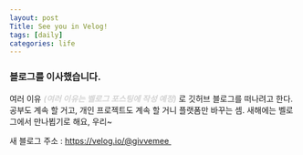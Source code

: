 ```yaml
---
layout: post
Title: See you in Velog!
tags: [daily]
categories: life
---
```


### 블로그를 이사했습니다.

여러 이유 <b style="color: lightgrey">_(여러 이유는 벨로그 포스팅에 작성 예정)_</b> 로 깃허브 블로그를 떠나려고 한다. 
공부도 계속 할 거고, 개인 프로젝트도 계속 할 거니 플랫폼만 바꾸는 셈.
새해에는 벨로그에서 만나뵙기로 해요, 우리~ 

새 블로그 주소 : <a href="https://velog.io/@givvemee">https://velog.io/@givvemee </a>



<br/>

<br/>
